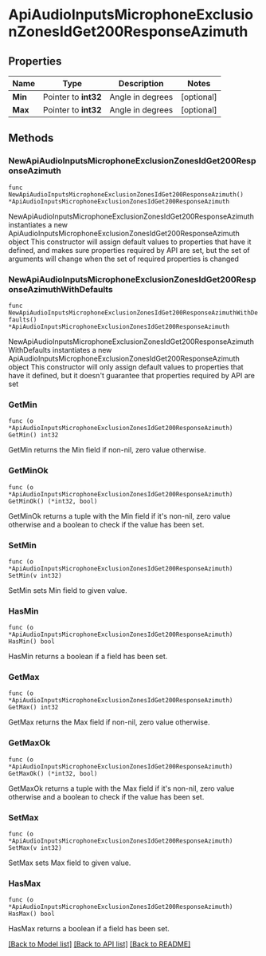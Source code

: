 # ApiAudioInputsMicrophoneExclusionZonesIdGet200ResponseAzimuth

## Properties

Name | Type | Description | Notes
------------ | ------------- | ------------- | -------------
**Min** | Pointer to **int32** | Angle in degrees | [optional] 
**Max** | Pointer to **int32** | Angle in degrees | [optional] 

## Methods

### NewApiAudioInputsMicrophoneExclusionZonesIdGet200ResponseAzimuth

`func NewApiAudioInputsMicrophoneExclusionZonesIdGet200ResponseAzimuth() *ApiAudioInputsMicrophoneExclusionZonesIdGet200ResponseAzimuth`

NewApiAudioInputsMicrophoneExclusionZonesIdGet200ResponseAzimuth instantiates a new ApiAudioInputsMicrophoneExclusionZonesIdGet200ResponseAzimuth object
This constructor will assign default values to properties that have it defined,
and makes sure properties required by API are set, but the set of arguments
will change when the set of required properties is changed

### NewApiAudioInputsMicrophoneExclusionZonesIdGet200ResponseAzimuthWithDefaults

`func NewApiAudioInputsMicrophoneExclusionZonesIdGet200ResponseAzimuthWithDefaults() *ApiAudioInputsMicrophoneExclusionZonesIdGet200ResponseAzimuth`

NewApiAudioInputsMicrophoneExclusionZonesIdGet200ResponseAzimuthWithDefaults instantiates a new ApiAudioInputsMicrophoneExclusionZonesIdGet200ResponseAzimuth object
This constructor will only assign default values to properties that have it defined,
but it doesn't guarantee that properties required by API are set

### GetMin

`func (o *ApiAudioInputsMicrophoneExclusionZonesIdGet200ResponseAzimuth) GetMin() int32`

GetMin returns the Min field if non-nil, zero value otherwise.

### GetMinOk

`func (o *ApiAudioInputsMicrophoneExclusionZonesIdGet200ResponseAzimuth) GetMinOk() (*int32, bool)`

GetMinOk returns a tuple with the Min field if it's non-nil, zero value otherwise
and a boolean to check if the value has been set.

### SetMin

`func (o *ApiAudioInputsMicrophoneExclusionZonesIdGet200ResponseAzimuth) SetMin(v int32)`

SetMin sets Min field to given value.

### HasMin

`func (o *ApiAudioInputsMicrophoneExclusionZonesIdGet200ResponseAzimuth) HasMin() bool`

HasMin returns a boolean if a field has been set.

### GetMax

`func (o *ApiAudioInputsMicrophoneExclusionZonesIdGet200ResponseAzimuth) GetMax() int32`

GetMax returns the Max field if non-nil, zero value otherwise.

### GetMaxOk

`func (o *ApiAudioInputsMicrophoneExclusionZonesIdGet200ResponseAzimuth) GetMaxOk() (*int32, bool)`

GetMaxOk returns a tuple with the Max field if it's non-nil, zero value otherwise
and a boolean to check if the value has been set.

### SetMax

`func (o *ApiAudioInputsMicrophoneExclusionZonesIdGet200ResponseAzimuth) SetMax(v int32)`

SetMax sets Max field to given value.

### HasMax

`func (o *ApiAudioInputsMicrophoneExclusionZonesIdGet200ResponseAzimuth) HasMax() bool`

HasMax returns a boolean if a field has been set.


[[Back to Model list]](../README.md#documentation-for-models) [[Back to API list]](../README.md#documentation-for-api-endpoints) [[Back to README]](../README.md)


